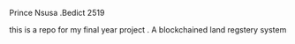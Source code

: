 Prince Nsusa .Bedict 2519

this is a repo for my final year project .
A blockchained land regstery system

